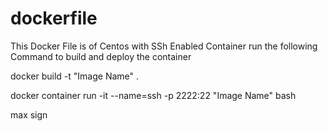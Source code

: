 # dockerfile
This Docker File is of Centos with SSh Enabled Container
run the following Command to build and deploy the container

docker build -t "Image Name" .

docker container run -it --name=ssh -p 2222:22 "Image Name" bash

max sign


